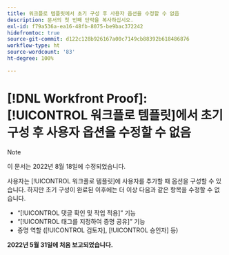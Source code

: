 ```yaml
---
title: 워크플로 템플릿에서 초기 구성 후 사용자 옵션을 수정할 수 없음
description: 문서의 첫 번째 단락을 복사하십시오.
exl-id: f79a536a-ea16-48fb-8075-be9bac372242
hidefromtoc: true
source-git-commit: d122c128b926167a00c7149cb88392b618486876
workflow-type: ht
source-wordcount: '83'
ht-degree: 100%

---
```


# [!DNL Workfront Proof]: [!UICONTROL 워크플로 템플릿]에서 초기 구성 후 사용자 옵션을 수정할 수 없음

>[!NOTE]
>
>이 문서는 2022년 8월 18일에 수정되었습니다.

사용자는 [!UICONTROL 워크플로 템플릿]에 사용자를 추가할 때 옵션을 구성할 수 있습니다. 하지만 초기 구성이 완료된 이후에는 더 이상 다음과 같은 항목을 수정할 수 없습니다.

* “[!UICONTROL 댓글 확인 및 작업 적용]” 기능
* “[!UICONTROL 태그를 지정하여 증명 공유]” 기능
* 증명 역할 ([!UICONTROL 검토자], [!UICONTROL 승인자] 등)

**2022년 5월 31일에 처음 보고되었습니다.**
